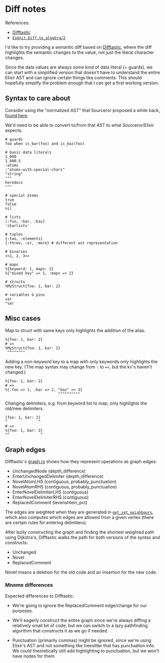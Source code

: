 # Diff notes

References:

* [Difftastic](https://difftastic.wilfred.me.uk/)
* [`ExUnit.Diff.to_algebra/2`](https://github.com/elixir-lang/elixir/blob/v1.14.3/lib/ex_unit/lib/ex_unit/diff.ex#L907)

I'd like to try providing a semantic diff based on [Difftastic](https://github.com/Wilfred/difftastic), where the diff highlights the semantic changes to the value, not just the literal character changes.

Since the data values are always some kind of data literal (+ guards), we can start with a simplified version that doesn't have to understand the entire Elixir AST and can ignore certain things like comments. This should hopefully simplify the problem enough that I can get a first working version.

## Syntax to care about

Consider using the "normalized AST" that Sourceror proposed a while back, [found here](https://github.com/doorgan/sourceror/blob/9cdebddd3b8894772528e4411235e57cad35014c/guides/sourceror_ast.md).

We'd need to be able to convert to/from that AST to what Sourceror/Elixir expects.

    # guards
    foo when is_bar(foo) and is_baz(foo)

    # basic data literals
    1_000
    1_000.5
    :atoms
    :"atoms-with-special-chars"
    "string"
    """
    heredocs
    """

    # special atoms
    true
    false
    nil

    # lists
    [:foo, :bar, :baz]
    'charlists'

    # tuples
    {:two, :elements}
    {:three, :or, :more} # different ast representation

    # binaries
    <<1, 2, 3>>

    # maps
    %{keyword: 1, maps: 2}
    %{"mixed key" => 1, :maps => 2}

    # structs
    %MyStruct{foo: 1, bar: 2}

    # variables & pins
    var
    ^var

## Misc cases

Map to struct with same keys only highlights the addition of the alias.

    %{foo: 1, bar: 2}
    # =>
    %MyStruct{foo: 1, bar: 2}
     ^^^^^^^^

Adding a non-keyword key to a map with only keywords only highlights the new key. (The map syntax may change from `:` to `=>`, but the kv's haven't changed.)

    %{foo: 1, bar: 2}
    # =>
    %{:foo => 1, :bar => 2, "baz" => 3}
                            ^^^^^^^^^^

Changing delimiters, e.g. from keyword list to map, only highlights the old/new delimiters.

    [foo: 1, bar: 2]
    ^              ^
    # =>
    %{foo: 1, bar: 2}
    ^^              ^

## Graph edges

Difftastic's [graph.rs](https://github.com/Wilfred/difftastic/blob/master/src/diff/graph.rs) shows how they represent operations as graph edges:

* UnchangedNode (depth_difference)
* EnterUnchangedDelimiter (depth_difference)
* NovelAtomLHS (contiguous, probably_punctuation)
* NovelAtomRHS (contiguous, probably_punctuation)
* EnterNovelDelimiterLHS (contiguous)
* EnterNovelDelimiterRHS (contiguous)
* ReplacedComment (levenshtein_pct)

The edges are weighted when they are generated in [`get_set_neighbours`](https://github.com/Wilfred/difftastic/blob/master/src/diff/graph.rs#L478), which also computes which edges are allowed from a given vertex (there are certain rules for entering delimiters).

After lazily constructing the graph and finding the shortest weighted path using Dijkstra's, Difftastic walks the path for both versions of the syntax and constructs:

* Unchanged
* Novel
* ReplacedComment

Novel means a deletion for the old code and an insertion for the new code.

### Mneme differences

Expected differences to Difftastic:

* We're going to ignore the ReplacedComment edge/change for our purposes.

* We'll eagerly construct the entire graph since we're always diffing a relatively small bit of code, but we can switch to a lazy pathfinding algorithm that constructs it as we go if needed.

* Punctuation (primarily commas) might be ignored, since we're using Elixir's AST and not something like treesitter that has punctuation info. We could theoretically still add highlighting to punctuation, but we won't have nodes for them.
